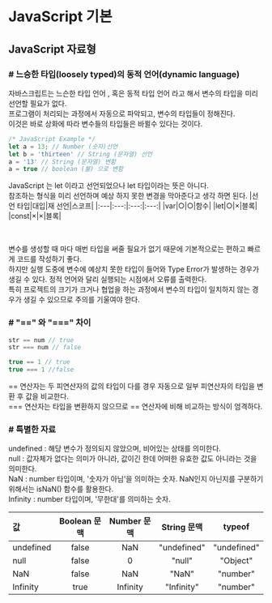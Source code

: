 <h1> JavaScript 기본</h1>


<h2> JavaScript 자료형
 
<h3> # 느승한 타입(loosely typed)의 동적 언어(dynamic language)</h3>
 
 자바스크립트는 느슨한 타입 언어 , 혹은 동적 타입 언어 라고 해서 변수의 타입을 미리 선언할 필요가 없다. 
  <br/>
 프로그램이 처리되는 과정에서 자동으로 파악되고, 변수의 타입들이 정해진다.
  <br/>
 이것은 바로 상화에 따라 변수들의 타입들은 바뀔수 있다는 것이다.

  ```js
/* JavaScript Example */
let a = 13; // Number (숫자)선언
let b = 'thirteen' // String (문자열) 선언
 a = '13' // String (문자열) 변함
 a = true // boolean (불) 으로 변함
```

JavaScript 는 let 이라고 선언되었으나 let 타입이라는 뜻은 아니다.
  <br/>
참조하는 형식을 미리 선언하며 예상 하지 못한 변경을 막아준다고 생각 하면 된다.
|선언 타입|대입|재 선언|스코프|
|:---|:---:|:---:|:---:|
|var|○|○|함수|
|let|○|×|블록|
|const|×|×|블록|
 
 <br/>

변수를 생성할 때 마다 매번 타입을 써줄 필요가 없기 때문에 기본적으로는 편하고 빠르게 코드를 작성하기 좋다.
  <br/>
하지만 실행 도중에 변수에 예상치 못한 타입이 들어와 Type Error가 발생하는 경우가 생길 수 있다. 정적 언어와 달리 실행되는 시점에서 오류를 출력한다. 
  <br/>
 특히 프로젝트의 크기가 크거나 협업을 하는 과정에서 변수의 타입이 일치하지 않는 경우가 생길 수 있으므로 주의를 기울여야 한다.

 
 <h3># "==" 와 "===" 차이</h3>
  
```js
str == num // true
str === num // false

true == 1 // true
true === 1 //false
 ```
  
== 연산자는 두 피연산자의 값의 타입이 다를 경우 자동으로 일부 피연산자의 타입을 변환 후 값을 비교한다.
  <br/>
=== 연산자는 타입을 변환하지 않으므로 == 연산자에 비해 비교하는 방식이 엄격하다.

### # 특별한 자료

undefined : 해당 변수가 정의되지 않았으며, 비어있는 상태를 의미한다.  <br/>
null : 값자체가 없다는 의미가 아니라, 값이긴 한데 어떠한 유효한 값도 아니라는 것을 의미한다.  <br/>
NaN : number 타입이며, '숫자가 아님'을 의미하는 숫자. NaN인지 아닌지를 구분하기 위해서는 isNaN() 함수를 활용한다.  <br/>
Infinity : number 타입이며, '무한대'를 의미하는 숫자.  <br/>

| 값	|Boolean 문맥	|Number 문맥	|String 문맥|	typeof|
 |:---|:---:|:---:|:---:|:---:|
|undefined	|false|	NaN|	"undefined"|	"undefined"|
|null	|false|	0	|"null"|	"Object"|
|NaN|	false|	NaN	|"NaN"|	"number"|
|Infinity|	true	|Infinity|	"Infinity"|	"number"|
 
 
 
